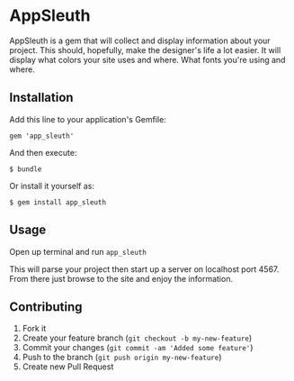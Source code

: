 # AppSleuth

AppSleuth is a gem that will collect and display information about your project.  This should, hopefully, make the designer's life a lot easier.  It will display what colors your site uses and where.  What fonts you're using and where.

## Installation

Add this line to your application's Gemfile:

    gem 'app_sleuth'

And then execute:

    $ bundle

Or install it yourself as:

    $ gem install app_sleuth

## Usage

Open up terminal and run
```app_sleuth```

This will parse your project then start up a server on localhost port 4567.  From there just browse to the site and enjoy the information.

## Contributing

1. Fork it
2. Create your feature branch (`git checkout -b my-new-feature`)
3. Commit your changes (`git commit -am 'Added some feature'`)
4. Push to the branch (`git push origin my-new-feature`)
5. Create new Pull Request
